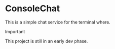 # ConsoleChat

This is a simple chat service for the terminal where.

> [!IMPORTANT]
> This project is still in an early dev phase.
